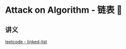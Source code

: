 # Attack on Algorithm - 链表 🐝 


<extoc></extoc>

## 讲义

[leetcode - linked-list](https://leetcode-cn.com/leetbook/detail/linked-list/)
